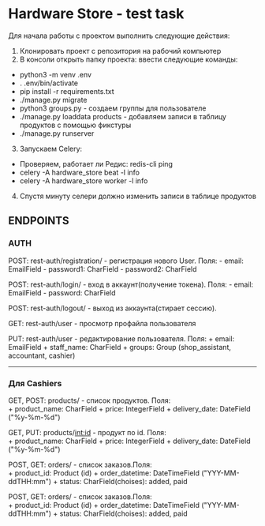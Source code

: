 # Hardware Store - test task
Для начала работы с проектом выполнить следующие действия:
  1. Клонировать проект с репозитория на рабочий компьютер
  2. В консоли открыть папку проекта: ввести следующие команды:
  - python3 -m venv .env
  - . .env/bin/activate
  - pip install -r requirements.txt
  - ./manage.py migrate
  - python3 groups.py - создаем группы для пользователе
  - ./manage.py loaddata products - добавляем записи в таблицу продуктов с помощью фикстуры
  - ./manage.py runserver 
  3. Запускаем Celery:
  - Проверяем, работает ли Редис: redis-cli ping
  - celery -A hardware_store beat -l info
  - celery -A hardware_store worker -l info
  4. Спустя минуту селери должно изменить записи в таблице продуктов
 
  ## ENDPOINTS
  
  ### AUTH
  
  POST: rest-auth/registration/ - регистрация нового User. Поля: 
                                      - email: EmailField
                                      - password1: CharField
                                      - password2: CharField
  
  POST: rest-auth/login/ - вход в аккаунт(получение токена). Поля: 
                                      - email: EmailField
                                      - password: CharField
  
  POST: rest-auth/logout/ - выход из аккаунта(стирает сессию).
  
  GET: rest-auth/user - просмотр профайла пользователя
  
  PUT: rest-auth/user - редактирование пользователя. Поля: 
                                      + email: EmailField
                                      + staff_name: CharField
                                      + groups: Group (shop_assistant, accountant, cashier)
                                      
---
  
  ### Для Cashiers ###
GET, POST: products/ - список продуктов. Поля:  
                                      + product_name: CharField
                                      + price: IntegerField
                                      + delivery_date: DateField ("%y-%m-%d")

GET, PUT: products/<int:id> - продукт по id. Поля:  
                                      + product_name: CharField
                                      + price: IntegerField
                                      + delivery_date: DateField ("%y-%m-%d")

POST, GET: orders/ - список заказов.Поля:  
                                      + product_id: Product (id)
                                      + order_datetime: DateTimeField ("YYY-MM-ddTHH:mm")
                                      + status: CharField(choises): added, paid

POST, GET: orders/ - список заказов.Поля:  
                                      + product_id: Product (id)
                                      + order_datetime: DateTimeField ("YYY-MM-ddTHH:mm")
                                      + status: CharField(choises): added, paid
